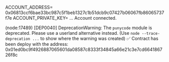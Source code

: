 ACCOUNT_ADDRESS= 0x06813ccf6bae33bc987c5f1beb1327c1b51dcb9c07427b06067fb86065737f7e
ACCOUNT_PRIVATE_KEY= ...
Account connected.

(node:17489) [DEP0040] DeprecationWarning: The `punycode` module is deprecated. Please use a userland alternative instead.
(Use `node --trace-deprecation ...` to show where the warning was created)
✅ Contract has been deploy with the address: 0x01ed0bc9f4926887065601da08587c8333f34845a66e21c3e7cd664186726f8c